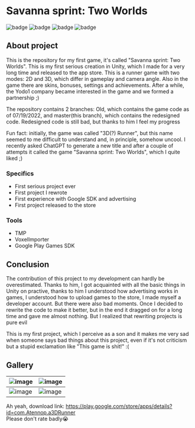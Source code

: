 # Savanna sprint: Two Worlds

![badge](https://img.shields.io/static/v1?label=Engine&message=Unity&color=brightgreen&style=for-the-badge)
![badge](https://img.shields.io/static/v1?label=Language&message=C%23&color=blueviolet&style=for-the-badge)
![badge](https://img.shields.io/static/v1?label=architecture&message=MonoBehaviours&color=red&style=for-the-badge)
![badge](https://img.shields.io/static/v1?label=Platform&message=Android&color=blue&style=for-the-badge)

## About project

This is the repository for my first game, it's called "Savanna sprint: Two Worlds". This is my first serious creation in Unity, which I made for a very long time and released to the app store. This is a runner game with two modes: 2D and 3D, which differ in gameplay and camera angle. Also in the game there are skins, bonuses, settings and achievements. After a while, the Yodo1 company became interested in the game and we formed a partnership ;)

The repository contains 2 branches: Old, which contains the game code as of 07/19/2022, and master(this branch), which contains the redesigned code. Redesigned code is still bad, but thanks to him I feel my progress

Fun fact: initially, the game was called "3D(?) Runner", but this name seemed to me difficult to understand and, in principle, somehow uncool. I recently asked ChatGPT to generate a new title and after a couple of attempts it called the game "Savanna sprint: Two Worlds", which I quite liked ;)

### Specifics
 - First serious project ever
 - First project I rewrote
 - First experience with Google SDK and advertising
 - First project released to the store
 
### Tools
 - TMP
 - VoxelImporter
 - Google Play Games SDK
 
## Conclusion

The contribution of this project to my development can hardly be overestimated. Thanks to him, I got acquainted with all the basic things in Unity on practive, thanks to him I understood how advertising works in games, I understood how to upload games to the store, I made myself a developer account. But there were also bad moments. Once I decided to rewrite the code to make it better, but in the end it dragged on for a long time and gave me almost nothing. But I realized that rewriting projects is pure evil

This is my first project, which I perceive as a son and it makes me very sad when someone says bad things about this project, even if it's not criticism but a stupid exclamation like "This game is shit!" :(

## Gallery

| ![image](https://user-images.githubusercontent.com/73060890/236298554-4fe31478-af0a-411e-aab6-a7124ea37c0a.png) | ![image](https://user-images.githubusercontent.com/73060890/229309303-1afe5e2a-bce6-44f2-a4c4-a7682da3f9eb.png) |
| --- | --- |
| ![image](https://user-images.githubusercontent.com/73060890/229309323-0084c87c-5633-420c-875f-b7fc6177aaba.png) | ![image](https://user-images.githubusercontent.com/73060890/229309332-0469adbb-4620-4b74-8b57-c31893afbc39.png) |

Ah yeah, download link: https://play.google.com/store/apps/details?id=com.Atennop.a3DRunner
<br>Please don't rate badly😭
